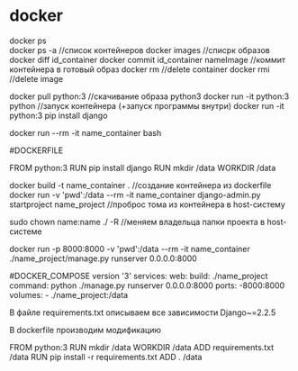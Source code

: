 # docker

docker ps  
docker ps -a    //список контейнеров
docker images   //списрк образов
docker diff id_container
docker commit id_container nameImage //коммит контейнера в готовый образ
docker rm   //delete container
docker rmi  //delete image

docker pull python:3  //скачивание образа python3
docker run -it python:3 python //запуск контейнера (+запуск программы внутри)
docker run -it python:3 pip install django

docker run --rm -it name_container bash

#DOCKERFILE

FROM python:3
RUN pip install django
RUN mkdir /data
WORKDIR /data


docker build -t name_container . //создание контейнера из dockerfile
docker run -v 'pwd':/data --rm -it name_container django-admin.py startproject name_project //проброс тома из контейнера в host-систему

sudo chown name:name ./ -R   //меняем владельца папки проекта в host-системе

docker run -p 8000:8000 -v 'pwd':/data --rm -it name_container ./name_project/manage.py runserver 0.0.0.0:8000


#DOCKER_COMPOSE
version '3'
services:
    web:
        build: ./name_project
        command: python ./manage.py runserver 0.0.0.0:8000
        ports:
            -8000:8000
        volumes:
            - ./name_project:/data    

В файле requirements.txt описываем все зависимости
Django~=2.2.5

В dockerfile производим модификацию

FROM python:3
RUN mkdir /data
WORKDIR /data
ADD requirements.txt /data
RUN pip install -r requirements.txt
ADD . /data